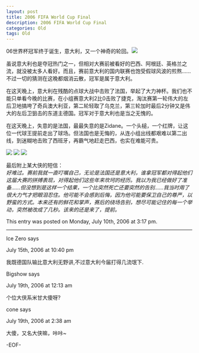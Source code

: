 ```yaml
---
layout: post
title: 2006 FIFA World Cup Final
description: 2006 FIFA World Cup Final
categories: Old
tags: Old
---
```

06世界杯冠军终于诞生，意大利，又一个神奇的轮回。[![](http://192.168.1.222/blog/wp-content/uploads/photo/Archives/lazy-k-thumbs/2006wc_italia.jpg)](http://192.168.1.222/blog/wp-content/uploads/photo/Archives/2006wc_italia.jpg)

虽说意大利也是夺冠热门之一，但相对大赛前被看好的巴西、阿根廷、英格兰之流，就没被太多人看好。而且，赛前意大利的国内联赛也饱受假球风波的煎熬......不过一切的猜测在这晚都烟消云散，冠军是属于意大利。

在这天晚上，意大利在残酷的点球大战中击败了法国，举起了大力神杯。我们也不能只单看今晚的比赛，在小组赛意大利2比0击败了捷克，淘汰赛第一轮伟大的左后卫地搞垮了奇兵澳大利亚，第二轮轻取了乌克兰，第三轮加时最后2分钟又是伟大的左后卫狙击的东道主德国。冠军对于意大利也是当之无愧的。

在这天晚上，失意的是法国，最最失意的是Zidane。一个头槌，一个红牌，让这位一代球王提前走出了球场。但法国也是无悔的，从连小组出线都艰难以第二出线，到迷糊地击败了西班牙，再霸气地赶走巴西，也实在难能可贵。

[![](http://192.168.1.222/blog/wp-content/uploads/photo/Archives/lazy-k-thumbs/2006wc_zidane1.jpg)](http://192.168.1.222/blog/wp-content/uploads/photo/Archives/2006wc_zidane1.jpg) [![](http://192.168.1.222/blog/wp-content/uploads/photo/Archives/lazy-k-thumbs/2006wc_zidanered.jpg)](http://192.168.1.222/blog/wp-content/uploads/photo/Archives/2006wc_zidanered.jpg) [![](http://192.168.1.222/blog/wp-content/uploads/photo/Archives/lazy-k-thumbs/2006wc_zidane2.jpg)](http://192.168.1.222/blog/wp-content/uploads/photo/Archives/2006wc_zidane2.jpg)

最后附上某大侠的短信：  
_好难过。赛前我就一直叮嘱自己，无论是法国还是意大利，谁拿冠军都对得起他们这届大赛的拼搏表现，对得起他们这些年来坎坷的经历。我以为我已经做好了准备......但没想到是这样一个结果，一个比突然死亡还要突然的告别......我当时用了很大力气才把眼泪忍住。他可能不会感到后悔，因为他可能要保卫自己的尊严，以野蛮的方式。本来还有的鲜花和掌声，赛后的绕场告别，想尽可能记住的每一个举动，突然被改成了几秒。该来的还是来了，提前。_

This entry was posted on Monday, July 10th, 2006 at 3:17 pm.

---

Ice Zero says 

July 15th, 2006 at 10:40 pm

我既德国队输比意大利无野讲,不过意大利今届打得几流氓下.

Bigshow says 

July 19th, 2006 at 12:13 am

个位大侠系米甘大傻呀?

cone says 

July 19th, 2006 at 2:38 am

大傻，又名大侠嘛，咔咔~

-EOF-